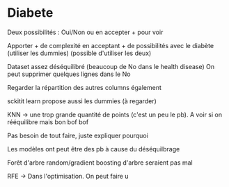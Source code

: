 # Diabete
Deux possibilités : Oui/Non ou en accepter + pour voir

Apporter + de complexité en acceptant + de possibilités avec le diabète (utiliser les dummies) (possible d'utiliser les deux)

Dataset assez déséquilibré (beaucoup de No dans le health disease)
On peut supprimer quelques lignes dans le No

Regarder la répartition des autres columns également

sckitit learn propose aussi les dummies (à regarder)

KNN -> une trop grande quantité de points (c'est un peu le pb). A voir si on rééquilibre mais bon bof bof

Pas besoin de tout faire, juste expliquer pourquoi

Les modèles ont peut être des pb à cause du déséquilbrage

Forêt d'arbre random/gradient boosting d'arbre seraient pas mal


RFE -> Dans l'optimisation. On peut faire u
